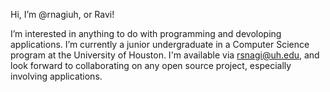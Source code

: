  Hi, I’m @rnagiuh, or Ravi!
 
 I’m interested in anything to do with programming and devoloping applications. 
 I’m currently a junior undergraduate in a Computer Science program at the University of Houston. 
 I'm available via rsnagi@uh.edu, and look forward to collaborating on any open source project, especially involving applications.




